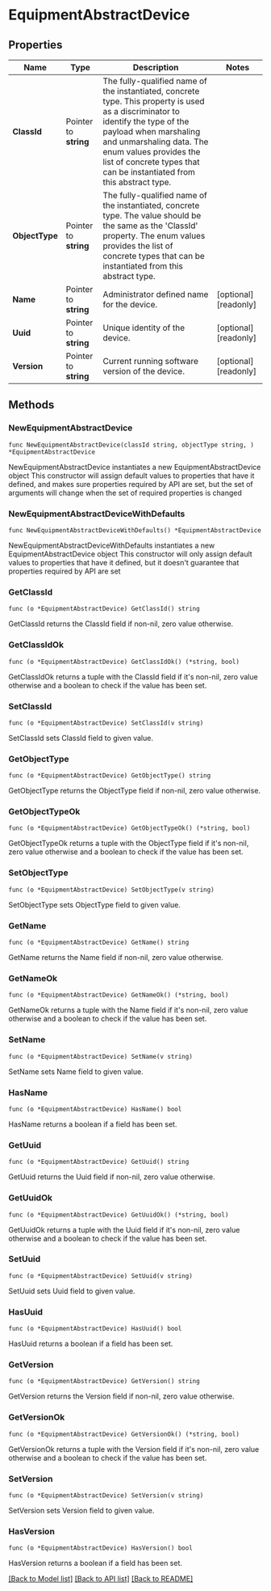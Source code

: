 # EquipmentAbstractDevice

## Properties

Name | Type | Description | Notes
------------ | ------------- | ------------- | -------------
**ClassId** | Pointer to **string** | The fully-qualified name of the instantiated, concrete type. This property is used as a discriminator to identify the type of the payload when marshaling and unmarshaling data. The enum values provides the list of concrete types that can be instantiated from this abstract type. | 
**ObjectType** | Pointer to **string** | The fully-qualified name of the instantiated, concrete type. The value should be the same as the &#39;ClassId&#39; property. The enum values provides the list of concrete types that can be instantiated from this abstract type. | 
**Name** | Pointer to **string** | Administrator defined name for the device. | [optional] [readonly] 
**Uuid** | Pointer to **string** | Unique identity of the device. | [optional] [readonly] 
**Version** | Pointer to **string** | Current running software version of the device. | [optional] [readonly] 

## Methods

### NewEquipmentAbstractDevice

`func NewEquipmentAbstractDevice(classId string, objectType string, ) *EquipmentAbstractDevice`

NewEquipmentAbstractDevice instantiates a new EquipmentAbstractDevice object
This constructor will assign default values to properties that have it defined,
and makes sure properties required by API are set, but the set of arguments
will change when the set of required properties is changed

### NewEquipmentAbstractDeviceWithDefaults

`func NewEquipmentAbstractDeviceWithDefaults() *EquipmentAbstractDevice`

NewEquipmentAbstractDeviceWithDefaults instantiates a new EquipmentAbstractDevice object
This constructor will only assign default values to properties that have it defined,
but it doesn't guarantee that properties required by API are set

### GetClassId

`func (o *EquipmentAbstractDevice) GetClassId() string`

GetClassId returns the ClassId field if non-nil, zero value otherwise.

### GetClassIdOk

`func (o *EquipmentAbstractDevice) GetClassIdOk() (*string, bool)`

GetClassIdOk returns a tuple with the ClassId field if it's non-nil, zero value otherwise
and a boolean to check if the value has been set.

### SetClassId

`func (o *EquipmentAbstractDevice) SetClassId(v string)`

SetClassId sets ClassId field to given value.


### GetObjectType

`func (o *EquipmentAbstractDevice) GetObjectType() string`

GetObjectType returns the ObjectType field if non-nil, zero value otherwise.

### GetObjectTypeOk

`func (o *EquipmentAbstractDevice) GetObjectTypeOk() (*string, bool)`

GetObjectTypeOk returns a tuple with the ObjectType field if it's non-nil, zero value otherwise
and a boolean to check if the value has been set.

### SetObjectType

`func (o *EquipmentAbstractDevice) SetObjectType(v string)`

SetObjectType sets ObjectType field to given value.


### GetName

`func (o *EquipmentAbstractDevice) GetName() string`

GetName returns the Name field if non-nil, zero value otherwise.

### GetNameOk

`func (o *EquipmentAbstractDevice) GetNameOk() (*string, bool)`

GetNameOk returns a tuple with the Name field if it's non-nil, zero value otherwise
and a boolean to check if the value has been set.

### SetName

`func (o *EquipmentAbstractDevice) SetName(v string)`

SetName sets Name field to given value.

### HasName

`func (o *EquipmentAbstractDevice) HasName() bool`

HasName returns a boolean if a field has been set.

### GetUuid

`func (o *EquipmentAbstractDevice) GetUuid() string`

GetUuid returns the Uuid field if non-nil, zero value otherwise.

### GetUuidOk

`func (o *EquipmentAbstractDevice) GetUuidOk() (*string, bool)`

GetUuidOk returns a tuple with the Uuid field if it's non-nil, zero value otherwise
and a boolean to check if the value has been set.

### SetUuid

`func (o *EquipmentAbstractDevice) SetUuid(v string)`

SetUuid sets Uuid field to given value.

### HasUuid

`func (o *EquipmentAbstractDevice) HasUuid() bool`

HasUuid returns a boolean if a field has been set.

### GetVersion

`func (o *EquipmentAbstractDevice) GetVersion() string`

GetVersion returns the Version field if non-nil, zero value otherwise.

### GetVersionOk

`func (o *EquipmentAbstractDevice) GetVersionOk() (*string, bool)`

GetVersionOk returns a tuple with the Version field if it's non-nil, zero value otherwise
and a boolean to check if the value has been set.

### SetVersion

`func (o *EquipmentAbstractDevice) SetVersion(v string)`

SetVersion sets Version field to given value.

### HasVersion

`func (o *EquipmentAbstractDevice) HasVersion() bool`

HasVersion returns a boolean if a field has been set.


[[Back to Model list]](../README.md#documentation-for-models) [[Back to API list]](../README.md#documentation-for-api-endpoints) [[Back to README]](../README.md)


